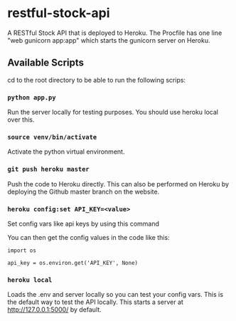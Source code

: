 # restful-stock-api
A RESTful Stock API that is deployed to Heroku.
The Procfile has one line "web gunicorn app:app" which starts the gunicorn server on Heroku.

## Available Scripts

cd to the root directory to be able to run the following scrips:

### `python app.py`

Run the server locally for testing purposes. You should use heroku local over this.

### `source venv/bin/activate`

Activate the python virtual environment.

### `git push heroku master`

Push the code to Heroku directly. This can also be performed on Heroku by deploying the Github master branch on the website.

### `heroku config:set API_KEY=<value>`

Set config vars like api keys by using this command

You can then get the config values in the code like this:

```
import os

api_key = os.environ.get('API_KEY', None)
```

### `heroku local`

Loads the .env and server locally so you can test your config vars. This is the default way to test the API locally.
This starts a server at http://127.0.0.1:5000/ by default.









